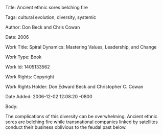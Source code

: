Title:  Ancient ethnic sores belching fire

Tags:   cultural evolution, diversity, systemic

Author: Don Beck and Chris Cowan

Date:   2006

Work Title: Spiral Dynamics: Mastering Values, Leadership, and Change

Work Type: Book

Work Id: 1405133562

Work Rights: Copyright

Work Rights Holder: Don Edward Beck and Christopher C. Cowan

Date Added: 2006-12-02 12:08:20 -0800

Body: 

The complications of this diversity can be overwhelming. Ancient ethnic sores are belching fire while transnational companies linked by satellites conduct their business oblivious to the feudal past below.

